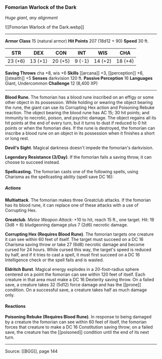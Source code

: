 ### Fomorian Warlock of the Dark
_Huge giant, any alignment_

![[Fomorian Warlock of the Dark.webp]]




---

**Armor Class** 15 (natural armor)
**Hit Points** 207 (18d12 + 90)
**Speed** 30 ft.

| STR     | DEX     | CON     | INT     | WIS     | CHA     |
|---------|---------|---------|---------|---------|---------|
| 23 (+6) | 13 (+1) | 20 (+5) | 9 (-1) | 14 (+2) | 18 (+4) |

**Saving Throws** cha +8, wis +6
**Skills** [[arcana]] +3, [[perception]] +6, [[stealth]] +5
**Senses** darkvision 120 ft.
**Passive Perception** 16
**Languages** Giant, Undercommon
**Challenge** 12 (8,400 XP)

---

**Blood Rune**. The fomorian has a blood rune inscribed on an effigy or some other object in its possession. While holding or wearing the object bearing the rune, the giant can use its Corrupting Hex action and Poisoning Rebuke reaction. The object bearing the blood rune has AC 15; 30 hit points; and immunity to necrotic, poison, and psychic damage. The object regains all its hit points at the end of every turn, but it turns to dust if reduced to 0 hit points or when the fomorian dies. If the rune is destroyed, the fomorian can inscribe a blood rune on an object in its possession when it finishes a short or long rest.

**Devil's Sight**. Magical darkness doesn't impede the fomorian's darkvision.

**Legendary Resistance (3/Day)**. If the fomorian fails a saving throw, it can choose to succeed instead.

**Spellcasting.** The fomorian casts one of the following spells, using Charisma as the spellcasting ability (spell save DC 16):

##### Actions
**Multiattack**. The fomorian makes three Greatclub attacks. If the fomorian has its blood rune, it can replace one of these attacks with a use of Corrupting Hex.

**Greatclub**. _Melee Weapon Attack:_ +10 to hit, reach 15 ft., one target. Hit: 19 (3d8 + 6) bludgeoning damage plus 7 (2d6) necrotic damage.

**Corrupting Hex (Requires Blood Rune)**. The fomorian targets one creature it can see within 60 feet of itself. The target must succeed on a DC 16 Charisma saving throw or take 27 (6d8) necrotic damage and become cursed for 24 hours. While cursed this way, the target's speed is reduced by half, and if it tries to cast a spell, it must first succeed on a DC 16 Intelligence check or the spell fails and is wasted.

**Eldritch Burst**. Magical energy explodes in a 20-foot-radius sphere centered on a point the fomorian can see within 120 feet of itself. Each creature in that area must make a DC 16 Dexterity saving throw. On a failed save, a creature takes 32 (5d12) force damage and has the [[prone]] condition. On a successful save, a creature takes half as much damage only.

#### Reactions
**Poisoning Rebuke (Requires Blood Rune)**. In response to being damaged by a creature the fomorian can see within 60 feet of itself, the fomorian forces that creature to make a DC 16 Constitution saving throw; on a failed save, the creature has the [[poisoned]] condition until the end of its next turn.


---

Source: [[BGG]], page 144